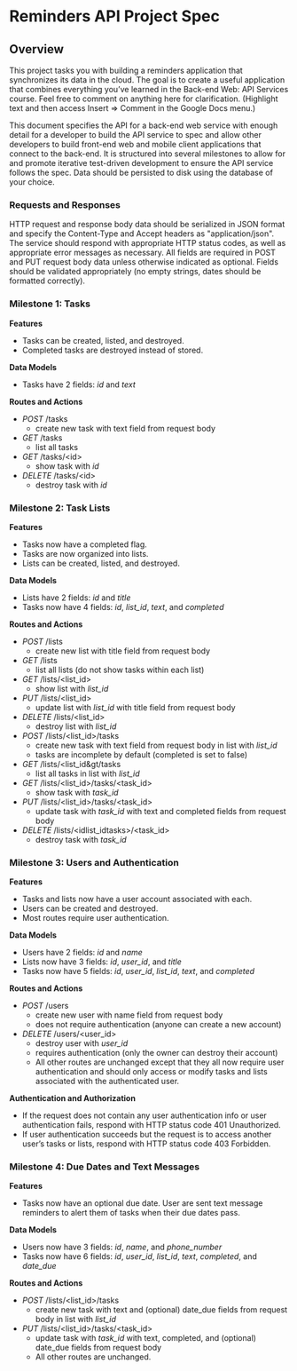 # Reminders API Project Spec


## Overview
This project tasks you with building a reminders application that synchronizes its data in the cloud. The goal is to create a useful application that combines everything you’ve learned in the Back-end Web: API Services course. Feel free to comment on anything here for clarification. (Highlight text and then access Insert => Comment in the Google Docs menu.)


This document specifies the API for a back-end web service with enough detail for a developer to build the API service to spec and allow other developers to build front-end web and mobile client applications that connect to the back-end. It is structured into several milestones to allow for and promote iterative test-driven development to ensure the API service follows the spec. Data should be persisted to disk using the database of your choice.


### Requests and Responses
HTTP request and response body data should be serialized in JSON format and specify the Content-Type and Accept headers as "application/json". The service should respond with appropriate HTTP status codes, as well as appropriate error messages as necessary. All fields are required in POST and PUT request body data unless otherwise indicated as optional. Fields should be validated appropriately (no empty strings, dates should be formatted correctly).


### Milestone 1: Tasks
**Features**
  * Tasks can be created, listed, and destroyed.
  * Completed tasks are destroyed instead of stored.


**Data Models**
  * Tasks have 2 fields: *id* and *text*


**Routes and Actions**
  * *POST*   /tasks
     * create new task with text field from request body
  * *GET*    /tasks
    * list all tasks
  * *GET*    /tasks/&lt;id&gt;
    * show task with *id*
  * *DELETE* /tasks/&lt;id&gt;
    * destroy task with *id*


### Milestone 2: Task Lists
**Features**
  * Tasks now have a completed flag.
  * Tasks are now organized into lists.
  * Lists can be created, listed, and destroyed.


**Data Models**
  * Lists have 2 fields: *id* and *title*
  * Tasks now have 4 fields: *id*, *list_id*, *text*, and *completed*


**Routes and Actions**
  * *POST*   /lists
    * create new list with title field from request body
  * *GET*    /lists
    * list all lists (do not show tasks within each list)
  * *GET*    /lists/&lt;list_id&gt;
    * show list with *list_id*
  * *PUT*    /lists/&lt;list_id&gt;
    * update list with *list_id* with title field from request body
  * *DELETE* /lists/&lt;list_id&gt;
    * destroy list with *list_id*
  * *POST*   /lists/&lt;list_id&gt;/tasks
    * create new task with text field from request body in list with *list_id*
    * tasks are incomplete by default (completed is set to false)
  * *GET*    /lists/&lt;list_id&gt/tasks
    * list all tasks in list with *list_id*
  * *GET*    /lists/&lt;list_id&gt;/tasks/&lt;task_id&gt;
    * show task with *task_id*
  * *PUT*    /lists/&lt;list_id&gt;/tasks/&lt;task_id&gt;
    * update task with *task_id* with text and completed fields from request body
  * *DELETE* /lists/&lt;idlist_idtasks&gt;/&lt;task_id&gt;
    * destroy task with *task_id*


### Milestone 3: Users and Authentication
**Features**
  * Tasks and lists now have a user account associated with each.
  * Users can be created and destroyed.
  * Most routes require user authentication.


**Data Models**
  * Users have 2 fields: *id* and *name*
  * Lists now have 3 fields: *id*, *user_id*, and *title*
  * Tasks now have 5 fields: *id*, *user_id*, *list_id*, *text*, and *completed*


**Routes and Actions**
  * *POST*   /users
    * create new user with name field from request body
    * does not require authentication (anyone can create a new account)
  * *DELETE* /users/&lt;user_id&gt;
    * destroy user with *user_id*
    * requires authentication (only the owner can destroy their account)
    * All other routes are unchanged except that they all now require user authentication and should only access or modify tasks and lists associated with the authenticated user.


**Authentication and Authorization**
  * If the request does not contain any user authentication info or user authentication fails, respond with HTTP status code 401 Unauthorized.
  * If user authentication succeeds but the request is to access another user’s tasks or lists, respond with HTTP status code 403 Forbidden.



### Milestone 4: Due Dates and Text Messages
**Features**
  * Tasks now have an optional due date. User are sent text message reminders to alert them of tasks when their due dates pass.


**Data Models**
  * Users now have 3 fields: *id*, *name*, and *phone_number*
  * Tasks now have 6 fields: *id*, *user_id*, *list_id*, *text*, *completed*, and *date_due*


**Routes and Actions**
  * *POST*   /lists/<list_id>/tasks
    * create new task with text and (optional) date_due fields from request body in list with *list_id*
  * *PUT*    /lists/<list_id>/tasks/<task_id>
    * update task with *task_id* with text, completed, and (optional) date_due fields from request body
    * All other routes are unchanged.
